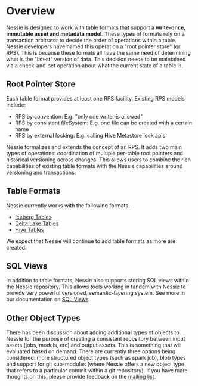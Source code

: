 # Overview

Nessie is designed to work with table formats that support a **write-once, immutable asset 
and metadata model**. These types of formats rely on a transaction arbitrator to decide 
the order of operations within a table. Nessie developers have named this operation a "root 
pointer store" (or RPS). This is because these formats all have the same need of 
determining what is the "latest" version of data. This decision needs to be maintained 
via a check-and-set operation about what the current state of a table is.

## Root Pointer Store
Each table format provides at least one RPS facility. Existing RPS models include:

* RPS by convention: E.g. "only one writer is allowed"
* RPS by consistent fileSystem: E.g. one file can be created with a certain name
* RPS by external locking: E.g. calling Hive Metastore lock apis

Nessie formalizes and extends the concept of an RPS. It adds two main types 
of operations: coordination of multiple per-table root pointers and historical versioning 
across changes. This allows users to combine the rich capabilities of existing table 
formats with the Nessie capabilities around versioning and transactions.

## Table Formats

Nessie currently works with the following formats.
 
* [Iceberg Tables](iceberg.md)
* [Delta Lake Tables](deltalake.md)
* [Hive Tables](hive.md)

We expect that Nessie will continue to add table formats as more are created.

## SQL Views

In addition to table formats, Nessie also supports storing SQL views within the Nessie 
repository. This allows tools working in tandem with Nessie to provide very powerful versioned, 
semantic-layering system. See more in our documentation on [SQL Views](views.md).

## Other Object Types

There has been discussion about adding additional types of objects to Nessie for the 
purpose of creating a consistent repository between input assets (jobs, models, etc) 
and output assets. This is something that will evaluated based on demand. There are 
currently three options being considered: more structured object types (such as spark 
job), blob types and support for git sub-modules (where Nessie offers a new object type that 
refers to a particular commit within a git repository). If you have more thoughts on 
this, please provide feedback on the [mailing list](https://groups.google.com/g/projectnessie/).